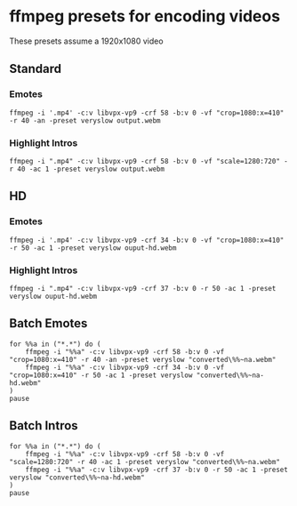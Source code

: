 # ffmpeg presets for encoding videos

These presets assume a 1920x1080 video

## Standard
### Emotes
`ffmpeg -i '.mp4' -c:v libvpx-vp9 -crf 58 -b:v 0 -vf "crop=1080:x=410" -r 40 -an -preset veryslow output.webm`
### Highlight Intros
`ffmpeg -i ".mp4" -c:v libvpx-vp9 -crf 58 -b:v 0 -vf "scale=1280:720" -r 40 -ac 1 -preset veryslow output.webm`

## HD
### Emotes
`ffmpeg -i '.mp4' -c:v libvpx-vp9 -crf 34 -b:v 0 -vf "crop=1080:x=410" -r 50 -ac 1 -preset veryslow ouput-hd.webm`
### Highlight Intros
`ffmpeg -i ".mp4" -c:v libvpx-vp9 -crf 37 -b:v 0 -r 50 -ac 1 -preset veryslow ouput-hd.webm`


## Batch Emotes
```
for %%a in ("*.*") do (
	ffmpeg -i "%%a" -c:v libvpx-vp9 -crf 58 -b:v 0 -vf "crop=1080:x=410" -r 40 -an -preset veryslow "converted\%%~na.webm"
	ffmpeg -i "%%a" -c:v libvpx-vp9 -crf 34 -b:v 0 -vf "crop=1080:x=410" -r 50 -ac 1 -preset veryslow "converted\%%~na-hd.webm"
)
pause
```

## Batch Intros
```
for %%a in ("*.*") do (
	ffmpeg -i "%%a" -c:v libvpx-vp9 -crf 58 -b:v 0 -vf "scale=1280:720" -r 40 -ac 1 -preset veryslow "converted\%%~na.webm"
	ffmpeg -i "%%a" -c:v libvpx-vp9 -crf 37 -b:v 0 -r 50 -ac 1 -preset veryslow "converted\%%~na-hd.webm"
)
pause
```

